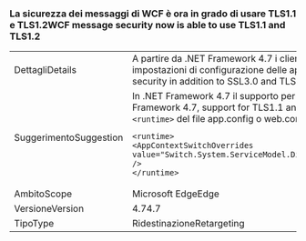### <a name="wcf-message-security-now-is-able-to-use-tls11-and-tls12"></a><span data-ttu-id="dde69-101">La sicurezza dei messaggi di WCF è ora in grado di usare TLS1.1 e TLS1.2</span><span class="sxs-lookup"><span data-stu-id="dde69-101">WCF message security now is able to use TLS1.1 and TLS1.2</span></span>

|   |   |
|---|---|
|<span data-ttu-id="dde69-102">Dettagli</span><span class="sxs-lookup"><span data-stu-id="dde69-102">Details</span></span>|<span data-ttu-id="dde69-103">A partire da .NET Framework 4.7 i clienti possono configurare TLS1.1 o TLS1.2 nella sicurezza dei messaggi di WCF oltre a SSL3.0 e TLS1.0 usando le impostazioni di configurazione delle applicazioni.</span><span class="sxs-lookup"><span data-stu-id="dde69-103">Starting in the .NET Framework 4.7, customers can configure either TLS1.1 or TLS1.2 in WCF message security in addition to SSL3.0 and TLS1.0 through application configuration settings.</span></span>|
|<span data-ttu-id="dde69-104">Suggerimento</span><span class="sxs-lookup"><span data-stu-id="dde69-104">Suggestion</span></span>|<span data-ttu-id="dde69-105">In .NET Framework 4.7 il supporto per TLS1.1 e TLS1.2 nella sicurezza dei messaggi di WCF è disattivato per impostazione predefinita.</span><span class="sxs-lookup"><span data-stu-id="dde69-105">In the .NET Framework 4.7, support for TLS1.1 and TLS1.2 in WCF message security is disabled by default.</span></span> <span data-ttu-id="dde69-106">Per attivarlo, aggiungendo la riga seguente alla sezione <code>&lt;runtime&gt;</code> del file app.config o web.config:</span><span class="sxs-lookup"><span data-stu-id="dde69-106">You can enable it by adding the following line to the <code>&lt;runtime&gt;</code> section of the app.config or web.config file:</span></span><pre><code class="language-xml">&lt;runtime&gt;&#13;&#10;&lt;AppContextSwitchOverrides value=&quot;Switch.System.ServiceModel.DisableUsingServicePointManagerSecurityProtocols=false;Switch.System.Net.DontEnableSchUseStrongCrypto=false&quot; /&gt;&#13;&#10;&lt;/runtime&gt;&#13;&#10;</code></pre>|
|<span data-ttu-id="dde69-107">Ambito</span><span class="sxs-lookup"><span data-stu-id="dde69-107">Scope</span></span>|<span data-ttu-id="dde69-108">Microsoft Edge</span><span class="sxs-lookup"><span data-stu-id="dde69-108">Edge</span></span>|
|<span data-ttu-id="dde69-109">Versione</span><span class="sxs-lookup"><span data-stu-id="dde69-109">Version</span></span>|<span data-ttu-id="dde69-110">4.7</span><span class="sxs-lookup"><span data-stu-id="dde69-110">4.7</span></span>|
|<span data-ttu-id="dde69-111">Tipo</span><span class="sxs-lookup"><span data-stu-id="dde69-111">Type</span></span>|<span data-ttu-id="dde69-112">Ridestinazione</span><span class="sxs-lookup"><span data-stu-id="dde69-112">Retargeting</span></span>|

